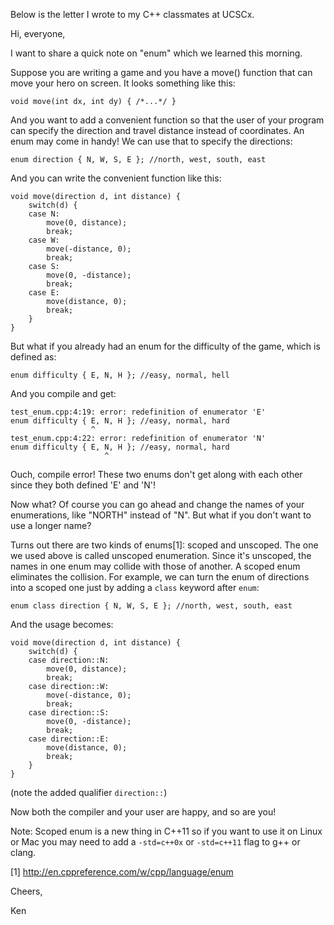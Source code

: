 Below is the letter I wrote to my C++ classmates at UCSCx.

Hi, everyone,
 
I want to share a quick note on "enum" which we learned this morning.
 
Suppose you are writing a game and you have a move() function that can move your hero on screen. It looks something like this:
 
    void move(int dx, int dy) { /*...*/ }
 
And you want to add a convenient function so that the user of your program can specify the direction and travel distance instead of coordinates. An enum may come in handy! We can use that to specify the directions:
 
    enum direction { N, W, S, E }; //north, west, south, east
 
And you can write the convenient function like this:
 
    void move(direction d, int distance) {
        switch(d) {
        case N:
            move(0, distance);
            break;
        case W:
            move(-distance, 0);
            break;
        case S:
            move(0, -distance);
            break;
        case E:
            move(distance, 0);
            break;
        }
    }
 
But what if you already had an enum for the difficulty of the game, which is defined as:
 
    enum difficulty { E, N, H }; //easy, normal, hell
 
And you compile and get:
 
    test_enum.cpp:4:19: error: redefinition of enumerator 'E'
    enum difficulty { E, N, H }; //easy, normal, hard
                      ^
    test_enum.cpp:4:22: error: redefinition of enumerator 'N'
    enum difficulty { E, N, H }; //easy, normal, hard
                         ^
Ouch, compile error! These two enums don't get along with each other since they both defined 'E' and 'N'!
 
Now what? Of course you can go ahead and change the names of your enumerations, like "NORTH" instead of "N". But what if you don't want to use a longer name?
 
Turns out there are two kinds of enums[1]: scoped and unscoped. The one we used above is called unscoped enumeration. Since it's unscoped, the names in one enum may collide with those of another. A scoped enum eliminates the collision. For example, we can turn the enum of directions into a scoped one just by adding a `class` keyword after `enum`: 
 
    enum class direction { N, W, S, E }; //north, west, south, east
 
And the usage becomes:
 
    void move(direction d, int distance) {
        switch(d) {
        case direction::N:
            move(0, distance);
            break;
        case direction::W:
            move(-distance, 0);
            break;
        case direction::S:
            move(0, -distance);
            break;
        case direction::E:
            move(distance, 0);
            break;
        }
    }
 
(note the added qualifier `direction::`)
 
Now both the compiler and your user are happy, and so are you!
 
Note: Scoped enum is a new thing in C++11 so if you want to use it on Linux or Mac you may need to add a `-std=c++0x` or `-std=c++11` flag to g++ or clang.
 
[1] http://en.cppreference.com/w/cpp/language/enum
 
Cheers,
 
Ken

